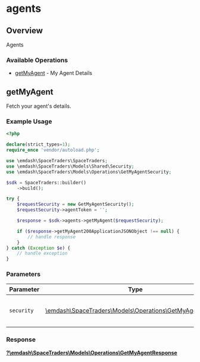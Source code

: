 # agents

## Overview

Agents

### Available Operations

* [getMyAgent](#getmyagent) - My Agent Details

## getMyAgent

Fetch your agent's details.

### Example Usage

```php
<?php

declare(strict_types=1);
require_once 'vendor/autoload.php';

use \emdash\SpaceTraders\SpaceTraders;
use \emdash\SpaceTraders\Models\Shared\Security;
use \emdash\SpaceTraders\Models\Operations\GetMyAgentSecurity;

$sdk = SpaceTraders::builder()
    ->build();

try {
    $requestSecurity = new GetMyAgentSecurity();
    $requestSecurity->agentToken = '';

    $response = $sdk->agents->getMyAgent($requestSecurity);

    if ($response->getMyAgent200ApplicationJSONObject !== null) {
        // handle response
    }
} catch (Exception $e) {
    // handle exception
}
```

### Parameters

| Parameter                                                                                                  | Type                                                                                                       | Required                                                                                                   | Description                                                                                                |
| ---------------------------------------------------------------------------------------------------------- | ---------------------------------------------------------------------------------------------------------- | ---------------------------------------------------------------------------------------------------------- | ---------------------------------------------------------------------------------------------------------- |
| `security`                                                                                                 | [\emdash\SpaceTraders\Models\Operations\GetMyAgentSecurity](../../models/operations/GetMyAgentSecurity.md) | :heavy_check_mark:                                                                                         | The security requirements to use for the request.                                                          |


### Response

**[?\emdash\SpaceTraders\Models\Operations\GetMyAgentResponse](../../models/operations/GetMyAgentResponse.md)**

